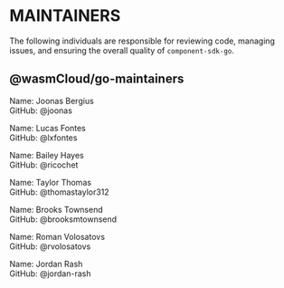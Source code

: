 # MAINTAINERS

The following individuals are responsible for reviewing code, managing issues, and ensuring the overall quality of `component-sdk-go`.

## @wasmCloud/go-maintainers

Name: Joonas Bergius  
GitHub: @joonas

Name: Lucas Fontes  
GitHub: @lxfontes

Name: Bailey Hayes  
GitHub: @ricochet

Name: Taylor Thomas  
GitHub: @thomastaylor312

Name: Brooks Townsend  
GitHub: @brooksmtownsend

Name: Roman Volosatovs  
GitHub: @rvolosatovs

Name: Jordan Rash  
GitHub: @jordan-rash

